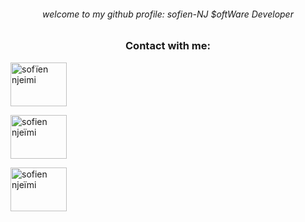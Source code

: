 
<h6 align="center">welcome to my github profile: sofien-NJ $oftWare Developer</h6>

<h3 align="center">Contact with me:</h3>
<p >
<a href="https://twitter.com/sofïen njeimi" target="blank"><img align="center" src="https://raw.githubusercontent.com/rahuldkjain/github-profile-readme-generator/master/src/images/icons/Social/twitter.svg" alt="sofïen njeimi" height="70" width="90" /></a>
  
<a href="https://linkedin.com/in/sofien njeïmi" target="blank"><img align="center" src="https://raw.githubusercontent.com/rahuldkjain/github-profile-readme-generator/master/src/images/icons/Social/linked-in-alt.svg" alt="sofien njeïmi" height="70" width="90" /></a>
  
<a href="https://www.youtube.com/c/sofien njeïmi" target="blank"><img align="center" src="https://raw.githubusercontent.com/rahuldkjain/github-profile-readme-generator/master/src/images/icons/Social/youtube.svg" alt="sofien njeïmi" height="70" width="90" /></a>
</p>


